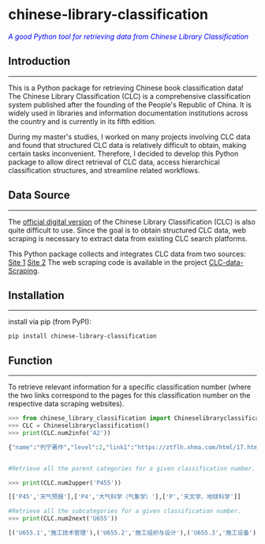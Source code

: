 # chinese-library-classification
 <span style="color:blue;"><i> A good Python tool for retrieving data from Chinese Library Classification </i></span>
 
## Introduction
------------
This is a Python package for retrieving Chinese book classification data! The Chinese Library Classification (CLC) is a comprehensive classification system published after the founding of the People's Republic of China. It is widely used in libraries and information documentation institutions across the country and is currently in its fifth edition.

During my master's studies, I worked on many projects involving CLC data and found that structured CLC data is relatively difficult to obtain, making certain tasks inconvenient. Therefore, I decided to develop this Python package to allow direct retrieval of CLC data, access hierarchical classification structures, and streamline related workflows.

## Data Source
------------
The [official digital version](http://clc.nlc.cn/ztfdzbjj.jsp) of the Chinese Library Classification (CLC) is also quite difficult to use. Since the goal is to obtain structured CLC data, web scraping is necessary to extract data from existing CLC search platforms.

This Python package collects and integrates CLC data from two sources:
[Site 1](https://ztflh.xhma.com/) 
[Site 2](https://www.clcindex.com/category/)
The web scraping code is available in the project [CLC-data-Scraping](https://github.com/sheoguo/CLC-data-scraping).

## Installation
------------

install via pip (from PyPI):

    pip install chinese-library-classification

## Function

------------


To retrieve relevant information for a specific classification number (where the two links correspond to the pages for this classification number on the respective data scraping websites).

```python
>>> from chinese_library_classification import Chineselibraryclassification
>>> CLC = Chineselibraryclassification()
>>> print(CLC.num2info('A2'))

{"name":"列宁著作","level":2,"link1":"https://ztflh.xhma.com/html/17.html","link2":"https://www.clcindex.com/category/A2/","up_level":"A","next_level":['A21','A22','A23','A25','A26','A28']}


#Retrieve all the parent categories for a given classification number.

>>> print(CLC.num2upper('P455'))

[['P45','天气预报'],['P4','大气科学（气象学）'],['P','天文学、地球科学']]

#Retrieve all the subcategories for a given classification number.
>>> print(CLC.num2next('U655'))

[('U655.1','施工技术管理'),('U655.2','施工组织与设计'),('U655.3','施工设备'),('U655.4','施工技术'),('U655.5','各种工程')]
